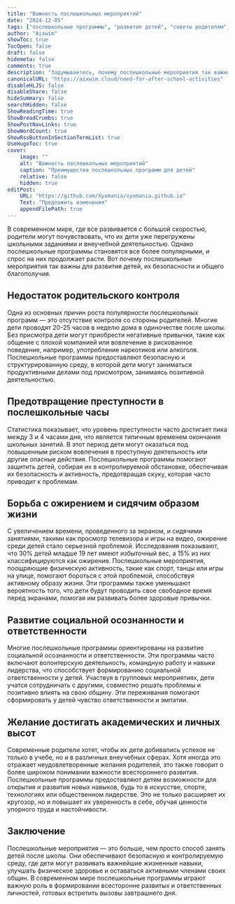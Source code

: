 ```yaml
---
title: "Важность послешкольных мероприятий"
date: "2024-12-05"
tags: ["послешкольные программы", "развитие детей", "советы родителям", "безопасность детей", "здоровые дети"]
author: "Aixwim"
showToc: true
TocOpen: false
draft: false
hidemeta: false
comments: true
description: "Задумываетесь, почему послешкольные мероприятия так важны? Узнайте о преимуществах послешкольных программ для развития детей, их безопасности и общего благополучия."
canonicalURL: "https://aixwim.cloud/need-for-after-school-activities"
disableHLJS: false
disableShare: false
hideSummary: false
searchHidden: false
ShowReadingTime: true
ShowBreadCrumbs: true
ShowPostNavLinks: true
ShowWordCount: true
ShowRssButtonInSectionTermList: true
UseHugoToc: true
cover:
    image: ""
    alt: "Важность послешкольных мероприятий"
    caption: "Преимущества послешкольных программ для детей"
    relative: false
    hidden: true
editPost:
    URL: "https://github.com/Xyomania/xyomania.github.io"
    Text: "Предложить изменения"
    appendFilePath: true
---
```


В современном мире, где все развивается с большой скоростью, родители могут почувствовать, что их дети уже перегружены школьными заданиями и внеучебной деятельностью. Однако послешкольные программы становятся все более популярными, и спрос на них продолжает расти. Вот почему послешкольные мероприятия так важны для развития детей, их безопасности и общего благополучия.

<!--more-->

## Недостаток родительского контроля

Одна из основных причин роста популярности послешкольных программ — это отсутствие контроля со стороны родителей. Многие дети проводят 20-25 часов в неделю дома в одиночестве после школы. Без присмотра дети могут приобрести негативные привычки, такие как общение с плохой компанией или вовлечение в рискованное поведение, например, употребление наркотиков или алкоголя. Послешкольные программы предоставляют безопасную и структурированную среду, в которой дети могут заниматься продуктивными делами под присмотром, занимаясь позитивной деятельностью.

## Предотвращение преступности в послешкольные часы

Статистика показывает, что уровень преступности часто достигает пика между 3 и 4 часами дня, что является типичным временем окончания школьных занятий. В этот период дети могут оказаться под повышенным риском вовлечения в преступную деятельность или другие опасные действия. Послешкольные программы помогают защитить детей, собирая их в контролируемой обстановке, обеспечивая их безопасность и активность, предотвращая скуку, которая часто приводит к проблемам.

## Борьба с ожирением и сидячим образом жизни

С увеличением времени, проведенного за экраном, и сидячими занятиями, такими как просмотр телевизора и игры на видео, ожирение среди детей стало серьезной проблемой. Исследования показывают, что 30% детей младше 19 лет имеют избыточный вес, а 15% из них классифицируются как ожирение. Послешкольные мероприятия, поощряющие физическую активность, такие как спорт, танцы или игры на улице, помогают бороться с этой проблемой, способствуя активному образу жизни. Эти программы также уменьшают вероятность того, что дети будут проводить свое свободное время перед экранами, помогая им развивать более здоровые привычки.

## Развитие социальной осознанности и ответственности

Многие послешкольные программы ориентированы на развитие социальной осознанности и ответственности. Эти программы часто включают волонтерскую деятельность, командную работу и навыки лидерства, что способствует формированию социальной ответственности у детей. Участвуя в групповых мероприятиях, дети учатся сотрудничать с другими, совместно решать проблемы и позитивно влиять на свою общину. Эти переживания помогают сформировать у детей чувство ответственности и эмпатии.

## Желание достигать академических и личных высот

Современные родители хотят, чтобы их дети добивались успехов не только в учебе, но и в различных внеучебных сферах. Хотя иногда это отражает неудовлетворенные желания родителей, это также говорит о более широком понимании важности всестороннего развития. Послешкольные программы предоставляют детям возможности для открытия и развития новых навыков, будь то в искусстве, спорте, технологиях или общественном лидерстве. Это не только расширяет их кругозор, но и повышает их уверенность в себе, обучая ценности упорного труда и настойчивости.

## Заключение

Послешкольные мероприятия — это больше, чем просто способ занять детей после школы. Они обеспечивают безопасную и контролируемую среду, где дети могут развивать важнейшие жизненные навыки, улучшать физическое здоровье и оставаться активными членами своих общин. В современном мире послешкольные программы играют важную роль в формировании всесторонне развитых и ответственных личностей, готовых встретить вызовы завтрашнего дня.
